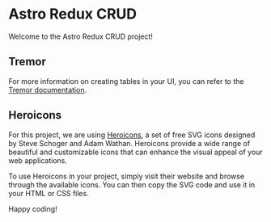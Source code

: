 # Astro Redux CRUD

Welcome to the Astro Redux CRUD project!

## Tremor

For more information on creating tables in your UI, you can refer to the [Tremor documentation](https://www.tremor.so/docs/ui/table).

## Heroicons

For this project, we are using [Heroicons](https://heroicons.com/), a set of free SVG icons designed by Steve Schoger and Adam Wathan. Heroicons provide a wide range of beautiful and customizable icons that can enhance the visual appeal of your web applications.

To use Heroicons in your project, simply visit their website and browse through the available icons. You can then copy the SVG code and use it in your HTML or CSS files.

Happy coding!
